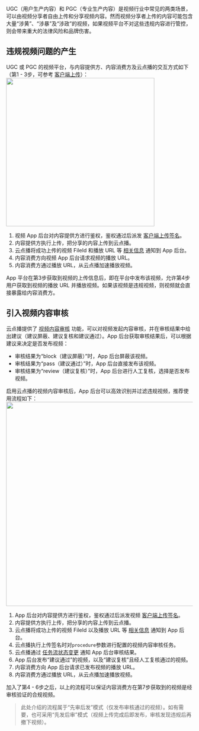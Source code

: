 UGC（用户生产内容）和 PGC（专业生产内容）是视频行业中常见的两类场景，可以由视频分享者自由上传和分享视频内容。然而视频分享者上传的内容可能包含大量“涉黄”、“涉暴”及“涉政”的视频，如果视频平台不对这些违规内容进行管控，则会带来重大的法律风险和品牌伤害。

## 违规视频问题的产生

UGC 或 PGC 的视频平台，与内容提供方、内容消费方及云点播的交互方式如下（第1 - 3步，可参考 [客户端上传](https://intl.cloud.tencent.com/document/product/266/33921)）：
<img src="https://main.qcloudimg.com/raw/afe1e6c94f5546d559c276a117a5562e.png" width="400">
1. 视频 App 后台对内容提供方进行鉴权，鉴权通过后派发 [客户端上传签名](https://intl.cloud.tencent.com/document/product/266/33922)。
2. 内容提供方执行上传，把分享的内容上传到云点播。
3. 云点播将成功上传的视频 FileId 和播放 URL 等 [相关信息](https://intl.cloud.tencent.com/document/product/266/33950) 通知到 App 后台。
4. 内容消费方向视频 App 后台请求视频的播放 URL。
5. 内容消费方通过播放 URL，从云点播加速播放视频。

App 平台在第3步获取到视频的上传信息后，即在平台中发布该视频，允许第4步用户获取到视频的播放 URL 并播放视频。如果该视频是违规视频，则视频就会直接暴露给内容消费方。

## 引入视频内容审核
云点播提供了 [视频内容审核](https://intl.cloud.tencent.com/document/product/266/33944) 功能，可以对视频发起内容审核，并在审核结果中给出建议（建议屏蔽、建议复核和建议通过）。App 后台获取审核结果后，可以根据建议来决定是否发布视频：
* 审核结果为“block（建议屏蔽）”时，App 后台屏蔽该视频。
* 审核结果为“pass（建议通过）”时，App 后台直接发布该视频。
* 审核结果为“review（建议复核）”时，App 后台进行人工复核，选择是否发布视频。

启用云点播的视频内容审核后，App 后台可以高效识别并过滤违规视频，推荐使用流程如下：
<img src="https://main.qcloudimg.com/raw/750a8f13fbc0bc4cf3231d2c70234745.png" width="550">

1. App 后台对内容提供方进行鉴权，鉴权通过后派发视频 [客户端上传签名](https://intl.cloud.tencent.com/document/product/266/33922)。
2. 内容提供方执行上传，把分享的内容上传到云点播。
3. 云点播将成功上传的视频 FileId 以及播放 URL 等 [相关信息](https://intl.cloud.tencent.com/document/product/266/33950) 通知到 App 后台。
4. 云点播执行上传签名时对`procedure`参数进行配置的视频内容审核任务。
5. 云点播通过 [任务流状态变更](https://intl.cloud.tencent.com/document/product/266/33953) 通知 App 后台审核结果。
6. App 后台发布“建议通过”的视频，以及“建议复核”且经人工复核通过的视频。
7. 内容消费方向 App 后台请求已发布视频的播放 URL。
8. 内容消费方通过播放 URL，从云点播加速播放视频。

加入了第4 - 6步之后，以上的流程可以保证内容消费方在第7步获取到的视频是经审核验证的合规视频。

> 此处介绍的流程属于“先审后发”模式（仅发布审核通过的视频）。如有需要，也可采用“先发后审”模式（视频上传完成后即发布，审核发现违规后再撤下视频）。
